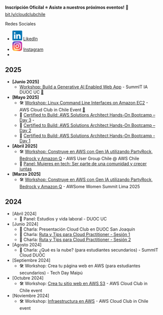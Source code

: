 **Inscripción Oficilal ⭐ Asiste a nuestros próximos eventos!** 🔗 [bit.ly/cloudclubchile](https://bit.ly/cloudclubchile)

Redes Sociales
- ![image](https://github.com/CLorant/readme-social-icons/raw/main/small/filled/linkedin.svg) [LikedIn](https://www.linkedin.com/company/103078216/)
- ![image](https://github.com/CLorant/readme-social-icons/blob/main/small/filled/instagram.svg) [Instagram](https://www.instagram.com/cloudclubchile/)
- 
## 2025
- **[Junio 2025]**
   -  [Workshop: Build a Generative AI Enabled Web App](https://catalog.us-east-1.prod.workshops.aws/workshops/ed533291-e036-4086-8bb6-23b135f71e5d/en-US) - SummIT IA DUOC UC [🔗](https://www.duoc.cl/summit-ia/)
- **[Mayo 2025]**
   - 🛠️ [Workshop: Linux Command Line Interfaces on Amazon EC2](https://catalog.us-east-1.prod.workshops.aws/workshops/2a7e0f7b-db1c-45dd-86f9-1a5556724074/en-US/section-4) - AWS Cloud Club in Chile Event [🔗](https://www.meetup.com/aws-cloud-club-in-chile/events/307700838/?eventOrigin=group_events_list)
   - 💬 [Certified to Build: AWS Solutions Architect Hands-On Bootcamp – Day 3](https://www.meetup.com/aws-cloud-club-at-st-josephs-college-of-engineering/events/308128147/?eventOrigin=group_past_events) - 
   - 💬 [Certified to Build: AWS Solutions Architect Hands-On Bootcamp – Day 2](https://www.meetup.com/aws-cloud-club-at-st-josephs-college-of-engineering/events/308080826/?eventOrigin=group_past_events)
   - 💬 [Certified to Build: AWS Solutions Architect Hands-On Bootcamp - Day 1](https://www.meetup.com/aws-cloud-club-at-st-josephs-college-of-engineering/events/308024465/?eventOrigin=group_past_events)
- **[Abril 2025]**
   - 🛠️ [Workshop: Construye en AWS con Gen IA utilizando PartyRock, Bedrock y Amazon Q](https://www.meetup.com/aws-user-group-chile/events/305815597/?eventOrigin=group_past_events) - AWS User Group Chile @ AWS Chile
   - 💬 [Panel: Mujeres en tech: Ser parte de una comunidad y crecer juntas](https://www.meetup.com/aws-user-group-chile/events/306781690/?eventOrigin=group_past_events)
- **[Marzo 2025]**
   - 🛠️ [Workshop: Construye en AWS con Gen IA utilizando PartyRock, Bedrock y Amazon Q](https://awsome-women-summit-latam-2025.sessionize.com/session/851683) - AWSome Women Summit Lima 2025

## 2024
- [Abril 2024] 
	- 💬 Panel: Estudios y vida laboral - DUOC UC
- [Junio 2024] 
	- 💬 Charla: Presentación Cloud Club en DUOC San Joaquín
	- 💬 Charla: [Ruta y Tips para Cloud Practitioner - Sesión 1](https://www.meetup.com/aws-cloud-club-in-chile/events/301485066/)
	- 💬 Charla: [Ruta y Tips para Cloud Practitioner - Sesión 2](https://www.meetup.com/aws-cloud-club-in-chile/events/301485190/?eventOrigin=group_events_list)
- [Agosto 2024] 
	- 💬 Charla: ¿Qué es la nube? (para estudiantes secundarios) - SummIT Cloud DUOC
- [Septiembre 2024] 
	- 🛠️ Workshop: Crea tu página web en AWS (para estudiantes secundarios) - Tech Day Maipú
- [Octubre 2024] 
	- 🛠️ Workshop: [Crea tu sitio web en AWS S3](https://www.meetup.com/aws-cloud-club-at-duoc-antonio-varas/events/303647885/) - AWS Cloud Club in Chile event
- [Noviembre 2024] 
	- 🛠️ Workshop: [Infraestructura en AWS](https://www.meetup.com/aws-cloud-club-at-duoc-antonio-varas/events/303903286/) - AWS Cloud Club in Chile event
